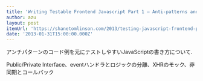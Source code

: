 ```yaml
---
title: 'Writing Testable Frontend Javascript Part 1 – Anti-patterns and their fixes | Shane Tomlinson'
author: azu
layout: post
itemUrl: 'https://shanetomlinson.com/2013/testing-javascript-frontend-part-1-anti-patterns-and-fixes/'
date: '2013-01-31T15:00:00.000Z'
---
```

アンチパターンのコード例を元にテストしやすいJavaScriptの書き方について.

Public/Private Interface、eventハンドラとロジックの分離、XHRのモック、非同期とコールバック
